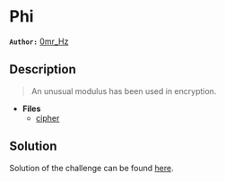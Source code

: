 # Phi

**`Author:`** [0mr_Hz](https://github.com/OmrHz)

## Description

> An unusual modulus has been used in encryption.




- **Files** 
 	- [cipher](challenge/cipher)  





## Solution
Solution of the challenge can be found [here](solution/).
